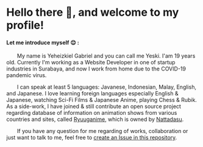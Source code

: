 # Hello there 👋, and welcome to my profile!

#### Let me introduce myself :relieved: :

&emsp;&emsp;My name is Yeheizkiel Gabriel and you can call me Yeski. I'am 19 years old. Currently I'm working as a Website Developer in one of startup industries in Surabaya, and now I work from home due to the COVID-19 pandemic virus.
  
&emsp;&emsp;I can speak at least 5 languages: Javanese, Indonesian, Malay, English, and Japanese. I love learning foreign languages especially English & Japanese, watching Sci-Fi Films & Japanese Anime, playing Chess & Rubik. As a side-work, I have joined & still contribute an open source project regarding database of information on animation shows from various countries and sites, called [Ryuuganime](https://github.com/ryuuganime "Open-source Anime Database Project"), which is owned by [Nattadasu](https://github.com/nattadasu "The owner of Ryuuganime Project").

&emsp;&emsp;If you have any question for me regarding of works, collaboration or just want to talk to me, feel free to [create an Issue in this repository](https://github.com/yeheizkiel/yeheizkiel/issues/new).
      
<!--
**yeheizkiel/yeheizkiel** is a ✨ _special_ ✨ repository because its `README.md` (this file) appears on your GitHub profile.

Here are some ideas to get you started:

- 🔭 I’m currently working on ...
- 🌱 I’m currently learning ...
- 👯 I’m looking to collaborate on ...
- 🤔 I’m looking for help with ...
- 💬 Ask me about ...
- 📫 How to reach me: ...
- 😄 Pronouns: ...
- ⚡ Fun fact: ...
-->
